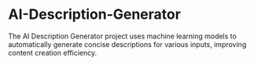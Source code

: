 # AI-Description-Generator
The AI Description Generator project uses machine learning models to automatically generate concise descriptions for various inputs, improving content creation efficiency.
